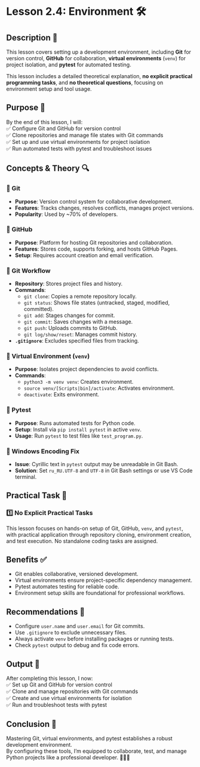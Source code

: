 # Lesson 2.4: Environment 🛠️

## Description 📝

This lesson covers setting up a development environment, including **Git** for version control, **GitHub** for collaboration, **virtual environments** (`venv`) for project isolation, and **pytest** for automated testing.

This lesson includes a detailed theoretical explanation, **no explicit practical programming tasks**, and **no theoretical questions**, focusing on environment setup and tool usage.

## Purpose 🎯

By the end of this lesson, I will:  
✅ Configure Git and GitHub for version control  
✅ Clone repositories and manage file states with Git commands  
✅ Set up and use virtual environments for project isolation  
✅ Run automated tests with pytest and troubleshoot issues

## Concepts & Theory 🔍

### 🔹 Git

-   **Purpose**: Version control system for collaborative development.
-   **Features**: Tracks changes, resolves conflicts, manages project versions.
-   **Popularity**: Used by ~70% of developers.

### 🔹 GitHub

-   **Purpose**: Platform for hosting Git repositories and collaboration.
-   **Features**: Stores code, supports forking, and hosts GitHub Pages.
-   **Setup**: Requires account creation and email verification.

### 🔹 Git Workflow

-   **Repository**: Stores project files and history.
-   **Commands**:
    -   `git clone`: Copies a remote repository locally.
    -   `git status`: Shows file states (untracked, staged, modified, committed).
    -   `git add`: Stages changes for commit.
    -   `git commit`: Saves changes with a message.
    -   `git push`: Uploads commits to GitHub.
    -   `git log/show/reset`: Manages commit history.
-   **`.gitignore`**: Excludes specified files from tracking.

### 🔹 Virtual Environment (`venv`)

-   **Purpose**: Isolates project dependencies to avoid conflicts.
-   **Commands**:
    -   `python3 -m venv venv`: Creates environment.
    -   `source venv/[Scripts|bin]/activate`: Activates environment.
    -   `deactivate`: Exits environment.

### 🔹 Pytest

-   **Purpose**: Runs automated tests for Python code.
-   **Setup**: Install via `pip install pytest` in active `venv`.
-   **Usage**: Run `pytest` to test files like `test_program.py`.

### 🔹 Windows Encoding Fix

-   **Issue**: Cyrillic text in `pytest` output may be unreadable in Git Bash.
-   **Solution**: Set `ru_RU.UTF-8` and `UTF-8` in Git Bash settings or use VS Code terminal.

## Practical Task 🧪

### 1️⃣ **No Explicit Practical Tasks**

This lesson focuses on hands-on setup of Git, GitHub, `venv`, and `pytest`, with practical application through repository cloning, environment creation, and test execution. No standalone coding tasks are assigned.

## Benefits ✅

-   Git enables collaborative, versioned development.
-   Virtual environments ensure project-specific dependency management.
-   Pytest automates testing for reliable code.
-   Environment setup skills are foundational for professional workflows.

## Recommendations 📌

-   Configure `user.name` and `user.email` for Git commits.
-   Use `.gitignore` to exclude unnecessary files.
-   Always activate `venv` before installing packages or running tests.
-   Check `pytest` output to debug and fix code errors.

## Output 📜

After completing this lesson, I now:  
✅ Set up Git and GitHub for version control  
✅ Clone and manage repositories with Git commands  
✅ Create and use virtual environments for isolation  
✅ Run and troubleshoot tests with pytest

## Conclusion 🚀

Mastering Git, virtual environments, and pytest establishes a robust development environment.  
By configuring these tools, I’m equipped to collaborate, test, and manage Python projects like a professional developer. 🧑‍💻✨
